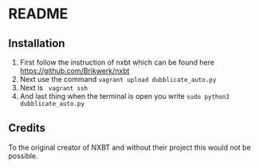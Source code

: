 <TITLE>README</TITLE>
<h1>README</h1>

<h2> Installation </h2>

1. First follow the instruction of nxbt which can be found here https://github.com/Brikwerk/nxbt
2. Next use the command ``vagrant upload dubblicate_auto.py``
3. Next is `` vagrant ssh``
4. And last thing when the terminal is open you write ``sudo python3 dubblicate_auto.py``



<h2>Credits</h2>

To the original creator of NXBT and without their project this would not be possible.